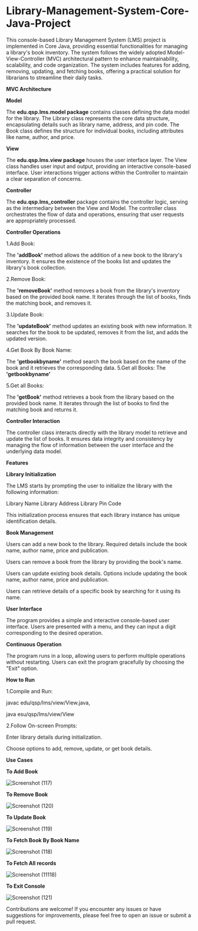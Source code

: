 # Library-Management-System-Core-Java-Project
This console-based Library Management System (LMS) project is implemented in Core Java, providing essential functionalities for managing a library's book inventory. The system follows the widely adopted Model-View-Controller (MVC) architectural pattern to enhance maintainability, scalability, and code organization.  The system includes features for adding, removing, updating, and fetching books, offering a practical solution for librarians to streamline their daily tasks.   


**MVC Architecture**

**Model**

The **edu.qsp.lms.model package** contains classes defining the data model for the library.
The Library class represents the core data structure, encapsulating details such as library name, address, and pin code.
The Book class defines the structure for individual books, including attributes like name, author, and price.

**View**

The **edu.qsp.lms.view package** houses the user interface layer.
The View class handles user input and output, providing an interactive console-based interface.
User interactions trigger actions within the Controller to maintain a clear separation of concerns.

**Controller**

The **edu.qsp.lms_controller** package contains the controller logic, serving as the intermediary between the View and Model.
The controller class orchestrates the flow of data and operations, ensuring that user requests are appropriately processed.

**Controller Operations**

1.Add Book:

The **'addBook'** method allows the addition of a new book to the library's inventory.
It ensures the existence of the books list and updates the library's book collection.

2.Remove Book:

The **'removeBook'** method removes a book from the library's inventory based on the provided book name.
It iterates through the list of books, finds the matching book, and removes it.

3.Update Book:

The **'updateBook'** method updates an existing book with new information.
It searches for the book to be updated, removes it from the list, and adds the updated version.

4.Get Book By Book Name:

The **'getbookbyname'** method search the book based on the name of the book and it retrieves the corresponding data. 5.Get all Books: The **'getbookbyname'**

5.Get all Books:

The **'getBook'** method retrieves a book from the library based on the provided book name. It iterates through the list of books to find the matching book and returns it.

**Controller Interaction**

The controller class interacts directly with the library model to retrieve and update the list of books.
It ensures data integrity and consistency by managing the flow of information between the user interface and the underlying data model.

**Features**

**Library Initialization**

The LMS starts by prompting the user to initialize the library with the following information:

Library Name
Library Address
Library Pin Code

This initialization process ensures that each library instance has unique identification details.

**Book Management**


Users can add a new book to the library.
Required details include the book name, author name, price and publication.


Users can remove a book from the library by providing the book's name.


Users can update existing book details.
Options include updating the book name, author name, price and publication.


Users can retrieve details of a specific book by searching for it using its name.

**User Interface**

The program provides a simple and interactive console-based user interface.
Users are presented with a menu, and they can input a digit corresponding to the desired operation.

**Continuous Operation**

The program runs in a loop, allowing users to perform multiple operations without restarting.
Users can exit the program gracefully by choosing the "Exit" option.

**How to Run**

1.Compile and Run:

javac edu/qsp/lms/view/View.java, 

java esu/qsp/lms/view/View

2.Follow On-screen Prompts:

Enter library details during initialization.

Choose options to add, remove, update, or get book details.

**Use Cases**

**To Add Book**

![Screenshot (117)](https://github.com/ganeshmohite1808/librarymanagementsystem/assets/147703435/4d14f269-29cb-4c5a-b975-eea69e4c96bc)

**To Remove Book**

![Screenshot (120)](https://github.com/ganeshmohite1808/librarymanagementsystem/assets/147703435/c902f615-b0ba-487e-8390-e704fe474a4c)


**To Update Book**

![Screenshot (119)](https://github.com/ganeshmohite1808/librarymanagementsystem/assets/147703435/60e99ee5-3d75-40d7-9d17-d902ff4f8c60)


**To Fetch Book By Book Name**

![Screenshot (118)](https://github.com/ganeshmohite1808/librarymanagementsystem/assets/147703435/4fa57eb2-2a31-409f-9b4f-b0354276ee34)


**To Fetch All records**

![Screenshot (11118)](https://github.com/ganeshmohite1808/librarymanagementsystem/assets/147703435/3d2452a4-3cb4-4230-a991-14a685e5b2e3)


**To Exit Console**

![Screenshot (121)](https://github.com/ganeshmohite1808/librarymanagementsystem/assets/147703435/a7c8b2ba-00d3-4f04-b2ee-daf76edb5516)



Contributions are welcome! If you encounter any issues or have suggestions for improvements, please feel free to open an issue or submit a pull request.


